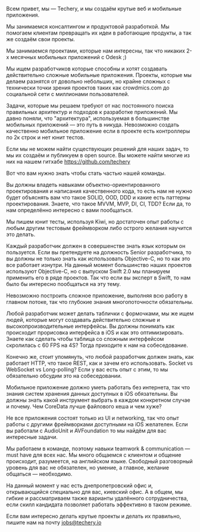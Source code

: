 Всем привет, мы — Techery, и мы создаём крутые веб и мобильные приложения.

Мы занимаемся консалтингом и продуктовой разработкой. Мы помогаем клиентам превращать их идеи в работающие продукты, а так же создаём свои проекты.

Мы занимаемся проектами, которые нам интересны, так что никаких 2-х месячных мобильных приложений с Odesk ;)

Мы ищем разработчиков которые способны и хотят создавать действительно сложные мобильные приложения. Проекты, которые мы делаем разнятся от довольно небольших, но крайне сложных с технически точки зрения проектов таких как crowdmics.com до социальной сети с миллионами пользователей.

Задачи, которые мы решаем требуют от нас постоянного поиска правильных архитектур и подходов к разработке приложений. Мы давно поняли, что "архитектура", используемая в большинстве мобильных приложений — это путь в никуда. Невозможно создать качественно мобильное приложение если в проекте есть контроллеры по 2к строк и нет юнит тестов.

Если мы не можем найти существующих решений для наших задач, то мы их создаём и публикуем в open source. Вы можете найти многие из них на нашем гитхабе https://github.com/techery

Вот что вам нужно знать чтобы стать частью нашей команды.

Вы должны владеть навыками объектно-ориентированного проектирования и написания качественного кода, то есть нам не нужно будет объяснять вам что такое SOLID, OOD, DDD и какие есть паттерны проектирования. Знаете, что такое MVVM, MVP, DI, CI, TDD? Если да, то нам определённо интересно с вами пообщаться.

Мы пишем юнит тесты, используя Kiwi, но достаточен опыт работы с любым другим тестовым фреймворком либо острого желания научится это делать.

Каждый разработчик должен в совершенстве знать язык которым он пользуется. Если вы претендуете на должность Senior разработчика, то вы должны не только знать как использовать Objective-C, но то как это все работает изнутри. На данный момент большинство наших проектов используют Objective-C, но с выпуском Swift 2.0 мы планируем применить его в ряде проектов. Так что если вы эксперт в Swift, то нам было бы интересно пообщаться на эту тему.

Невозможно построить сложное приложение, выполняя всю работу в главном потоке, так что глубокие знания многопоточности обязательны.

Любой разработчик может делать таблички с формочками, мы же ищем людей, которые могут создавать действительно сложные и высокопроизводительные интерфейсы. Вы должны понимать как происходит прорисовка интерфейса в iOS и как это оптимизировать. Знаете как сделать чтобы таблица со сложным интерфейсом скролилась с 60 FPS на 4S? Тогда приходите к нам на собеседование.

Конечно же, стоит упомянуть, что любой разработчик должен знать, как работает HTTP, что такое REST, как и зачем его использовать. Socket vs WebSocket vs Long-polling? Если у вас есть опыт с этим, то мы обязательно обсудим это на собеседовании.

Мобильное приложение должно уметь работать без интернета, так что знания систем хранения данных доступных в iOS обязательны. Вы должны знать какой инструмент выбрать в каждом конкретном случае и почему. Чем CoreData лучше файлового кеша и чем хуже?

Не все приложения состоят только из UI и networking, так что опыт работы с другими фреймворками доступными на iOS желателен. Если вы работали с AudioUnit и AVFoundation то мы найдём для вас интересные задачи.

Мы работаем в команде, поэтому навыки teamwork & communication — must have для всех нас. Мы много общаемся с клиентом и общение происходит, разумеется, на английском языке. Свободный разговорный уровень для вас не обязателен, но умение, а главное, желание общаться — необходимо.

На данный момент у нас есть днепропетровский офис и, открывающийся специально для вас, киевский офис. А в общем, мы гибкие и рассматриваем также варианты удалённого сотрудничества, если скилл кандидата позволяет работать эффективно в таком режиме.

Если вам интересно делать крутые проекты и делать их правильно, пишите нам на почту jobs@techery.io
